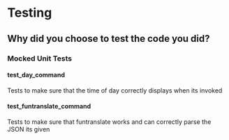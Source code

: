 # Testing

## Why did you choose to test the code you did?
### Mocked Unit Tests
#### test_day_command
Tests to make sure that the time of day correctly displays when its invoked
#### test_funtranslate_command
Tests to make sure that funtranslate works and can correctly parse the JSON its given